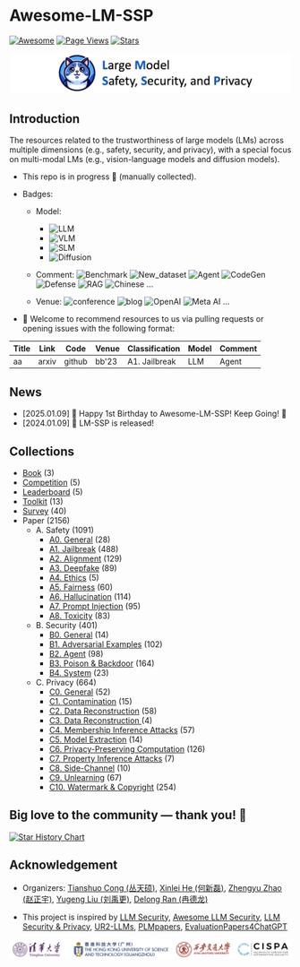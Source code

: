 # Awesome-LM-SSP

[![Awesome](https://awesome.re/badge.svg)](https://awesome.re)
[![Page Views](https://badges.toozhao.com/badges/01HMRJE3211AJ2QD2X9AKTQG67/blue.svg)](.)
[![Stars](https://img.shields.io/github/stars/ThuCCSLab/Awesome-LM-SSP)](.)

[<img src="figure/title_new.png" alt="Awesome-LM-SSP" width="1000" height="auto" class="center">](.)

## Introduction 
The resources related to the trustworthiness of large models (LMs) across multiple dimensions (e.g., safety, security, and privacy),                  with a special focus on multi-modal LMs (e.g., vision-language models and diffusion models). 

- This repo is in progress :seedling: (manually collected).
- Badges: 

    - Model:
        - ![LLM](https://img.shields.io/badge/LLM_(Large_Language_Model)-589cf4)
        - ![VLM](https://img.shields.io/badge/VLM_(Vision_Language_Model)-c7688b) 
        - ![SLM](https://img.shields.io/badge/SLM_(Speech_Language_Model)-39c5bb) 
        - ![Diffusion](https://img.shields.io/badge/Diffusion-a99cf4)

    - Comment: ![Benchmark](https://img.shields.io/badge/Benchmark-87b800) ![New_dataset](https://img.shields.io/badge/New_dataset-87b800) ![Agent](https://img.shields.io/badge/Agent-87b800)                 ![CodeGen](https://img.shields.io/badge/CodeGen-87b800) ![Defense](https://img.shields.io/badge/Defense-87b800) ![RAG](https://img.shields.io/badge/RAG-87b800) ![Chinese](https://img.shields.io/badge/Chinese-87b800) ...

   - Venue: ![conference](https://img.shields.io/badge/conference-f1b800) ![blog](https://img.shields.io/badge/blog-f1b800) ![OpenAI](https://img.shields.io/badge/OpenAI-f1b800)  ![Meta AI](https://img.shields.io/badge/Meta_AI-f1b800) ...

- :sunflower: Welcome to recommend resources to us via pulling requests or opening issues with the following format: 

| Title | Link  | Code |   Venue |  Classification |  Model | Comment | 
| ---- |---- |---- |---- |---- |----|----| 
| aa |  arxiv | github  | bb'23    |  A1. Jailbreak | LLM  | Agent | 

## News
- [2025.01.09] 🎂 Happy 1st Birthday to Awesome-LM-SSP! Keep Going! 💪
- [2024.01.09] 🚀 LM-SSP is released!

## Collections
- [Book](collection/book.md) (3)
- [Competition](collection/competition.md) (5)
- [Leaderboard](collection/leaderboard.md) (5)
- [Toolkit](collection/toolkit.md) (13)
- [Survey](collection/survey.md) (40)
- Paper (2156)
    - A. Safety (1091)
        - [A0. General](collection/paper/safety/general.md) (28)
        - [A1. Jailbreak](collection/paper/safety/jailbreak.md) (488)
        - [A2. Alignment](collection/paper/safety/alignment.md) (129)
        - [A3. Deepfake](collection/paper/safety/deepfake.md) (89)
        - [A4. Ethics](collection/paper/safety/ethics.md) (5)
        - [A5. Fairness](collection/paper/safety/fairness.md) (60)
        - [A6. Hallucination](collection/paper/safety/hallucination.md) (114)
        - [A7. Prompt Injection](collection/paper/safety/prompt_injection.md) (95)
        - [A8. Toxicity](collection/paper/safety/toxicity.md) (83)
    - B. Security (401)
        - [B0. General](collection/paper/security/general.md) (14)
        - [B1. Adversarial Examples](collection/paper/security/adversarial_examples.md) (102)
        - [B2. Agent](collection/paper/security/agent.md) (98)
        - [B3. Poison & Backdoor](collection/paper/security/poison_&_backdoor.md) (164)
        - [B4. System](collection/paper/security/system.md) (23)
    - C. Privacy (664)
        - [C0. General](collection/paper/privacy/general.md) (52)
        - [C1. Contamination](collection/paper/privacy/contamination.md) (15)
        - [C2. Data Reconstruction](collection/paper/privacy/data_reconstruction.md) (58)
        - [C3. Data Reconstruction ](collection/paper/privacy/data_reconstruction_.md) (4)
        - [C4. Membership Inference Attacks](collection/paper/privacy/membership_inference_attacks.md) (57)
        - [C5. Model Extraction](collection/paper/privacy/model_extraction.md) (14)
        - [C6. Privacy-Preserving Computation](collection/paper/privacy/privacy-preserving_computation.md) (126)
        - [C7. Property Inference Attacks](collection/paper/privacy/property_inference_attacks.md) (7)
        - [C8. Side-Channel](collection/paper/privacy/side-channel.md) (10)
        - [C9. Unlearning](collection/paper/privacy/unlearning.md) (67)
        - [C10. Watermark & Copyright](collection/paper/privacy/watermark_&_copyright.md) (254)

## Big love to the community — thank you! 🙏

[![Star History Chart](https://api.star-history.com/svg?repos=ThuCCSLab/Awesome-LM-SSP&type=Date)](https://star-history.com/#ThuCCSLab/Awesome-LM-SSP&Date)

## Acknowledgement

- Organizers: [Tianshuo Cong (丛天硕)](https://tianshuocong.github.io/), [Xinlei He (何新磊)](https://xinleihe.github.io/), [Zhengyu Zhao (赵正宇)](https://zhengyuzhao.github.io/), [Yugeng Liu (刘禹更)](https://liu.ai/), [Delong Ran (冉德龙)](https://github.com/eggry)

- This project is inspired by [LLM Security](https://llmsecurity.net/), [Awesome LLM Security](https://github.com/corca-ai/awesome-llm-security), [LLM Security & Privacy](https://github.com/chawins/llm-sp),             [UR2-LLMs](https://github.com/jxzhangjhu/Awesome-LLM-Uncertainty-Reliability-Robustness), [PLMpapers](https://github.com/thunlp/PLMpapers), [EvaluationPapers4ChatGPT](https://github.com/THU-KEG/EvaluationPapers4ChatGPT)

<p align="center"><img src="figure/logo.png" width="900" /></p>
